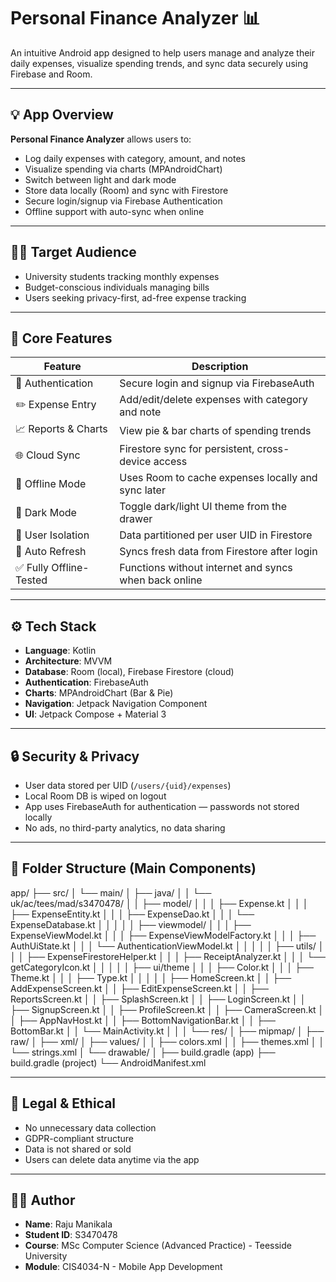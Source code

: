 # Personal Finance Analyzer 📊

An intuitive Android app designed to help users manage and analyze their daily expenses, visualize spending trends, and sync data securely using Firebase and Room.

---

## 💡 App Overview

**Personal Finance Analyzer** allows users to:
- Log daily expenses with category, amount, and notes
- Visualize spending via charts (MPAndroidChart)
- Switch between light and dark mode
- Store data locally (Room) and sync with Firestore
- Secure login/signup via Firebase Authentication
- Offline support with auto-sync when online

---

## 👨‍💼 Target Audience

- University students tracking monthly expenses
- Budget-conscious individuals managing bills
- Users seeking privacy-first, ad-free expense tracking

---

## 🧩 Core Features

| Feature                     | Description |
|----------------------------|-------------|
| 🔐 Authentication          | Secure login and signup via FirebaseAuth |
| ✏️ Expense Entry            | Add/edit/delete expenses with category and note |
| 📈 Reports & Charts         | View pie & bar charts of spending trends |
| 🌐 Cloud Sync               | Firestore sync for persistent, cross-device access |
| 📴 Offline Mode             | Uses Room to cache expenses locally and sync later |
| 🌙 Dark Mode                | Toggle dark/light UI theme from the drawer |
| 👤 User Isolation           | Data partitioned per user UID in Firestore |
| 🔄 Auto Refresh             | Syncs fresh data from Firestore after login |
| ✅ Fully Offline-Tested     | Functions without internet and syncs when back online |

---

## ⚙️ Tech Stack

- **Language**: Kotlin
- **Architecture**: MVVM
- **Database**: Room (local), Firebase Firestore (cloud)
- **Authentication**: FirebaseAuth
- **Charts**: MPAndroidChart (Bar & Pie)
- **Navigation**: Jetpack Navigation Component
- **UI**: Jetpack Compose + Material 3

---

## 🔒 Security & Privacy

- User data stored per UID (`/users/{uid}/expenses`)
- Local Room DB is wiped on logout
- App uses FirebaseAuth for authentication — passwords not stored locally
- No ads, no third-party analytics, no data sharing

---

## 📁 Folder Structure (Main Components)
app/
├── src/
│   └── main/
│       ├── java/
│       │   └── uk/ac/tees/mad/s3470478/
│       │       ├── model/
│       │       │   ├── Expense.kt
│       │       │   ├── ExpenseEntity.kt
│       │       │   ├── ExpenseDao.kt
│       │       │   └── ExpenseDatabase.kt
│       │       │
│       │       ├── viewmodel/
│       │       │   ├── ExpenseViewModel.kt
│       │       │   ├── ExpenseViewModelFactory.kt
│       │       │   ├── AuthUiState.kt
│       │       │   └── AuthenticationViewModel.kt
│       │       │
│       │       ├── utils/
│       │       │   ├── ExpenseFirestoreHelper.kt
│       │       │   ├── ReceiptAnalyzer.kt
│       │       │   └── getCategoryIcon.kt
│       │       │
│       │       ├── ui/theme
│       │       │   ├── Color.kt
│       │       │   ├── Theme.kt
│       │       │   ├── Type.kt
│       │       │
│       │       ├── HomeScreen.kt
│       │       ├── AddExpenseScreen.kt
│       │       ├── EditExpenseScreen.kt
│       │       ├── ReportsScreen.kt
│       │       ├── SplashScreen.kt
│       │       ├── LoginScreen.kt
│       │       ├── SignupScreen.kt
│       │       ├── ProfileScreen.kt
│       │       ├── CameraScreen.kt
│       │       ├── AppNavHost.kt
│       │       ├── BottomNavigationBar.kt
│       │       ├── BottomBar.kt
│       │       └── MainActivity.kt
│       │
│       └── res/
│           ├── mipmap/
│           ├── raw/
│           ├── xml/
│           ├── values/
│           │   ├── colors.xml
│           │   ├── themes.xml
│           │   └── strings.xml
│           └── drawable/
│
├── build.gradle (app)
├── build.gradle (project)
└── AndroidManifest.xml


---

## 🧠 Legal & Ethical

- No unnecessary data collection
- GDPR-compliant structure
- Data is not shared or sold
- Users can delete data anytime via the app

---

## 👨‍🎓 Author

- **Name**: Raju Manikala
- **Student ID**: S3470478
- **Course**: MSc Computer Science (Advanced Practice) - Teesside University
- **Module**: CIS4034-N - Mobile App Development
